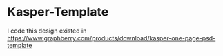 # Kasper-Template


I code this design existed in https://www.graphberry.com/products/download/kasper-one-page-psd-template
